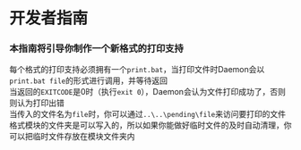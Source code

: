 # 开发者指南
### 本指南将引导你制作一个新格式的打印支持
每个格式的打印支持必须拥有一个`print.bat`，当打印文件时Daemon会以`print.bat file`的形式进行调用，并等待返回  
当返回的`EXITCODE`是0时（执行`exit 0`），Daemon会认为文件打印成功了，否则则认为打印出错  
当传入的文件名为`file`时，你可以通过`..\..\pending\file`来访问要打印的文件  
格式模块的文件夹是可以写入的，所以如果你能做好临时文件的及时自动清理，你可以把临时文件存放在模块文件夹内  